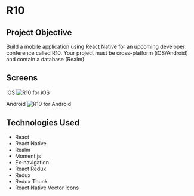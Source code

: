 # R10

## Project Objective
Build a mobile application using React Native for an upcoming developer conference called R10.
Your project must be cross-platform (iOS/Android) and contain a database (Realm).

## Screens
iOS
![R10 for iOS](https://preview.ibb.co/dhFAj5/R10_iOS.jpg)

Android
![R10 for Android](https://preview.ibb.co/iDHjBk/R10_Android.jpg)
## Technologies Used
- React
- React Native
- Realm
- Moment.js
- Ex-navigation
- React Redux
- Redux
- Redux Thunk
- React Native Vector Icons